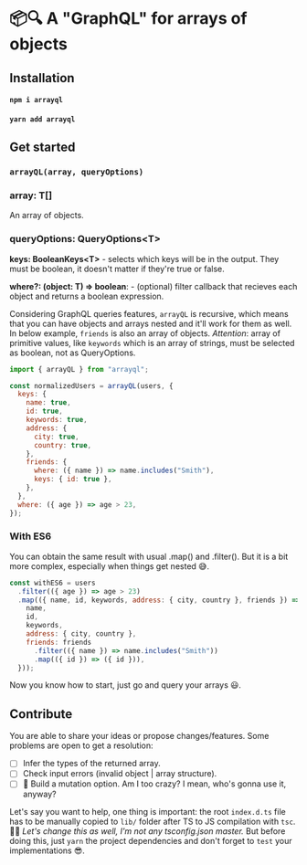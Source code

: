# 📦🔍 A "GraphQL" for arrays of objects

## Installation

#### `npm i arrayql`

#### `yarn add arrayql`

## Get started

### `arrayQL(array, queryOptions)`

### array: T[]

An array of objects.

### queryOptions: QueryOptions\<T\>

**keys: BooleanKeys\<T\>** - selects which keys will be in the output. They must be boolean, it doesn't matter if they're true or false.

**where?: (object: T) => boolean**: - (optional) filter callback that recieves each object and returns a boolean expression.

Considering GraphQL queries features, `arrayQL` is recursive, which means that you can have objects and arrays nested and it'll work for them as well. In below example, `friends` is also an array of objects. _Attention_: array of primitive values, like `keywords` which is an array of strings, must be selected as boolean, not as QueryOptions.

```js
import { arrayQL } from "arrayql";

const normalizedUsers = arrayQL(users, {
  keys: {
    name: true,
    id: true,
    keywords: true,
    address: {
      city: true,
      country: true,
    },
    friends: {
      where: ({ name }) => name.includes("Smith"),
      keys: { id: true },
    },
  },
  where: ({ age }) => age > 23,
});
```

### With ES6

You can obtain the same result with usual .map() and .filter(). But it is a bit more complex, especially when things get nested 😅.

```js
const withES6 = users
  .filter(({ age }) => age > 23)
  .map(({ name, id, keywords, address: { city, country }, friends }) => ({
    name,
    id,
    keywords,
    address: { city, country },
    friends: friends
      .filter(({ name }) => name.includes("Smith"))
      .map(({ id }) => ({ id })),
  }));
```

Now you know how to start, just go and query your arrays 😃.

## Contribute

You are able to share your ideas or propose changes/features.
Some problems are open to get a resolution:

- [ ] Infer the types of the returned array.
- [ ] Check input errors (invalid object | array structure).
- [ ] 🤔 Build a mutation option. Am I too crazy? I mean, who's gonna use it, anyway?

Let's say you want to help, one thing is important: the root `index.d.ts` file has to be manually copied to `lib/` folder after TS to JS compilation with `tsc`. 🤷‍♂️ _Let's change this as well, I'm not any tsconfig.json master._ But before doing this, just `yarn` the project dependencies and don't forget to `test` your implementations 😎.
